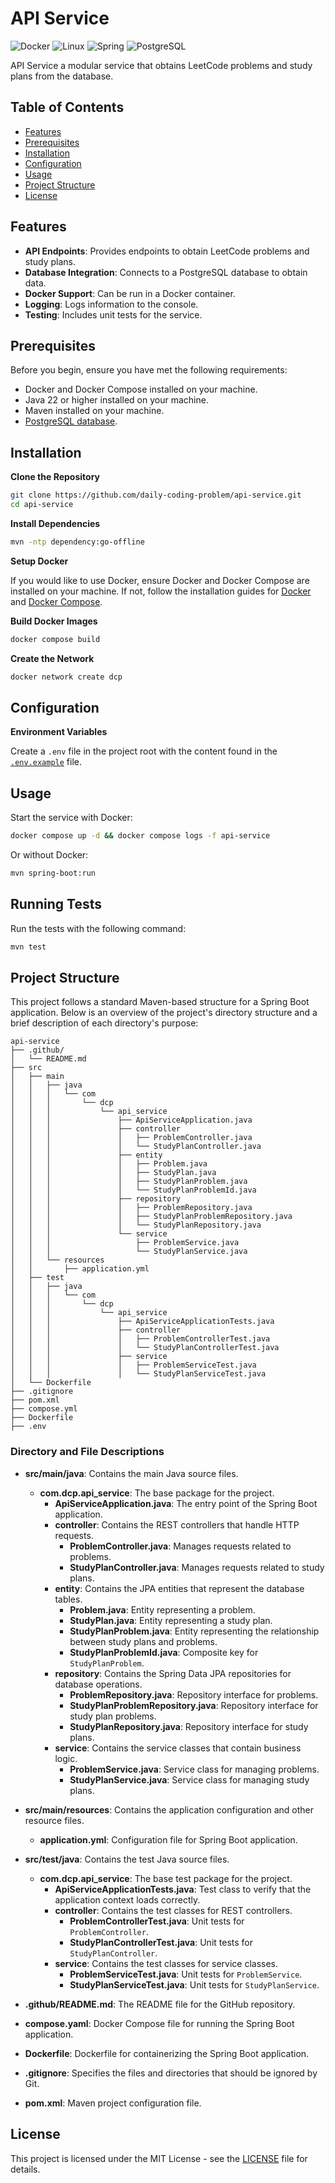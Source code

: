# API Service

![Docker](https://img.shields.io/badge/-Docker-2496ED?style=flat-square&logo=Docker&logoColor=white)
![Linux](https://img.shields.io/badge/-Linux-FCC624?style=flat-square&logo=linux&logoColor=black)
![Spring](https://img.shields.io/badge/-Spring-6DB33F?style=flat-square&logo=spring&logoColor=white)
![PostgreSQL](https://img.shields.io/badge/-PostgreSQL-336791?style=flat-square&logo=postgresql&logoColor=white)

API Service a modular service that obtains LeetCode problems and study plans from the database.

## Table of Contents

- [Features](#features)
- [Prerequisites](#prerequisites)
- [Installation](#installation)
- [Configuration](#configuration)
- [Usage](#usage)
- [Project Structure](#project-structure)
- [License](#license)

## Features

- **API Endpoints**: Provides endpoints to obtain LeetCode problems and study plans.
- **Database Integration**: Connects to a PostgreSQL database to obtain data.
- **Docker Support**: Can be run in a Docker container.
- **Logging**: Logs information to the console.
- **Testing**: Includes unit tests for the service.

## Prerequisites

Before you begin, ensure you have met the following requirements:

- Docker and Docker Compose installed on your machine.
- Java 22 or higher installed on your machine.
- Maven installed on your machine.
- [PostgreSQL database](https://github.com/daily-coding-problem/database).

## Installation

**Clone the Repository**

```sh
git clone https://github.com/daily-coding-problem/api-service.git
cd api-service
```

**Install Dependencies**

```sh
mvn -ntp dependency:go-offline
```

**Setup Docker**

If you would like to use Docker, ensure Docker and Docker Compose are installed on your machine. If not, follow the installation guides for [Docker](https://docs.docker.com/get-docker/) and [Docker Compose](https://docs.docker.com/compose/install/).

**Build Docker Images**

```sh
docker compose build
```

**Create the Network**

```sh
docker network create dcp
```

## Configuration

**Environment Variables**

Create a `.env` file in the project root with the content found in the [`.env.example`](/.env.example) file.

## Usage

Start the service with Docker:

```sh
docker compose up -d && docker compose logs -f api-service
```

Or without Docker:

```sh
mvn spring-boot:run
```

## Running Tests

Run the tests with the following command:

```sh
mvn test
```

## Project Structure

This project follows a standard Maven-based structure for a Spring Boot application. Below is an overview of the project's directory structure and a brief description of each directory's purpose:

```
api-service
├── .github/
│   └── README.md
├── src
│   ├── main
│   │   ├── java
│   │   │   └── com
│   │   │       └── dcp
│   │   │           └── api_service
│   │   │               ├── ApiServiceApplication.java
│   │   │               ├── controller
│   │   │               │   ├── ProblemController.java
│   │   │               │   └── StudyPlanController.java
│   │   │               ├── entity
│   │   │               │   ├── Problem.java
│   │   │               │   ├── StudyPlan.java
│   │   │               │   ├── StudyPlanProblem.java
│   │   │               │   └── StudyPlanProblemId.java
│   │   │               ├── repository
│   │   │               │   ├── ProblemRepository.java
│   │   │               │   ├── StudyPlanProblemRepository.java
│   │   │               │   └── StudyPlanRepository.java
│   │   │               └── service
│   │   │                   ├── ProblemService.java
│   │   │                   └── StudyPlanService.java
│   │   └── resources
│   │       ├── application.yml
│   ├── test
│   │   ├── java
│   │   │   └── com
│   │   │       └── dcp
│   │   │           └── api_service
│   │   │               ├── ApiServiceApplicationTests.java
│   │   │               ├── controller
│   │   │               │   ├── ProblemControllerTest.java
│   │   │               │   └── StudyPlanControllerTest.java
│   │   │               ├── service
│   │   │               │   ├── ProblemServiceTest.java
│   │   │               │   └── StudyPlanServiceTest.java
│   └── Dockerfile
├── .gitignore
├── pom.xml
├── compose.yml
├── Dockerfile
├── .env
```

### Directory and File Descriptions

- **src/main/java**: Contains the main Java source files.
	- **com.dcp.api_service**: The base package for the project.
		- **ApiServiceApplication.java**: The entry point of the Spring Boot application.
		- **controller**: Contains the REST controllers that handle HTTP requests.
			- **ProblemController.java**: Manages requests related to problems.
			- **StudyPlanController.java**: Manages requests related to study plans.
		- **entity**: Contains the JPA entities that represent the database tables.
			- **Problem.java**: Entity representing a problem.
			- **StudyPlan.java**: Entity representing a study plan.
			- **StudyPlanProblem.java**: Entity representing the relationship between study plans and problems.
			- **StudyPlanProblemId.java**: Composite key for `StudyPlanProblem`.
		- **repository**: Contains the Spring Data JPA repositories for database operations.
			- **ProblemRepository.java**: Repository interface for problems.
			- **StudyPlanProblemRepository.java**: Repository interface for study plan problems.
			- **StudyPlanRepository.java**: Repository interface for study plans.
		- **service**: Contains the service classes that contain business logic.
			- **ProblemService.java**: Service class for managing problems.
			- **StudyPlanService.java**: Service class for managing study plans.

- **src/main/resources**: Contains the application configuration and other resource files.
	- **application.yml**: Configuration file for Spring Boot application.

- **src/test/java**: Contains the test Java source files.
	- **com.dcp.api_service**: The base test package for the project.
		- **ApiServiceApplicationTests.java**: Test class to verify that the application context loads correctly.
		- **controller**: Contains the test classes for REST controllers.
			- **ProblemControllerTest.java**: Unit tests for `ProblemController`.
			- **StudyPlanControllerTest.java**: Unit tests for `StudyPlanController`.
		- **service**: Contains the test classes for service classes.
			- **ProblemServiceTest.java**: Unit tests for `ProblemService`.
			- **StudyPlanServiceTest.java**: Unit tests for `StudyPlanService`.

- **.github/README.md**: The README file for the GitHub repository.

- **compose.yaml**: Docker Compose file for running the Spring Boot application.

- **Dockerfile**: Dockerfile for containerizing the Spring Boot application.

- **.gitignore**: Specifies the files and directories that should be ignored by Git.

- **pom.xml**: Maven project configuration file.

## License

This project is licensed under the MIT License - see the [LICENSE](LICENSE) file for details.
